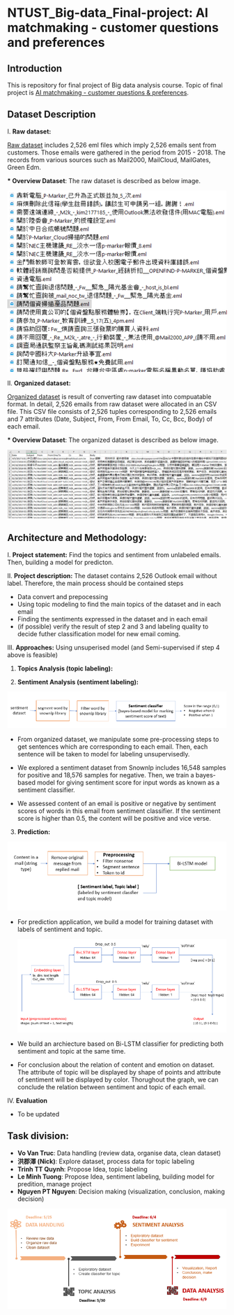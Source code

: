 # NTUST_Big-data_Final-project: AI matchmaking - customer questions and preferences

## Introduction

This is repository for final project of Big data analysis course. Topic of final project is [AI matchmaking - customer questions & preferences](materials/第3組_AI_人工智慧_報告_v2_20220512_V2.pdf).
## Dataset Description
I. <strong>Raw dataset:</strong>

  [Raw dataset](dataset/project_textmining_rawdata_20220518) includes 2,526 eml files which imply 2,526 emails sent from customers. Those emails were gathered in the period from 2015 - 2018. The records from various sources such as Mail2000, MailCloud, MailGates, Green Edm.

  <strong>* Overview Dataset</strong>: The raw dataset is described as below image.
  
  <img src="dataset/raw_dataset_img.png" alt="1" width = auto height = auto>

II. <strong>Organized dataset:</strong>

  [Organized dataset](dataset/organized_dataset/) is result of converting raw dataset into compuatable format. In detail, 2,526 emails from raw dataset were allocated in an CSV file. This CSV file consists of 2,526 tuples corresponding to 2,526 emails and 7 attributes (﻿Date, Subject, From, From Email, To, Cc, Bcc, Body) of each email.

  <strong>* Overview Dataset</strong>: The organized dataset is described as below image.
  
  <img src="dataset/organized_dataset_img.png" alt="1" width = auto height = auto>

## <strong>Architecture and Methodology:</strong> 
I. <strong>Project statement:</strong> Find the topics and sentiment from unlabeled emails. Then, building a model for predicton.

II. <strong>Project description:</strong> The dataset contains 2,526 Outlook email without label. Therefore, the main process should be contained steps  

- Data convert and prepocessing  
- Using topic modeling to find the main topics of the dataset and in each email  
- Finding the sentiments expressed in the dataset and in each email  
- (if possible) verify the result of step 2 and 3 and labeling quality to decide futher classification model for new email coming.

III. <strong>Approaches:</strong> Using unsuperised model (and Semi-supervised if step 4 above is feasible)  

1. **Topics Analysis (topic labeling):** 

2. **Sentiment Analysis (sentiment labeling):**

  <img src="materials/sentiment-architecture.PNG" alt="1" width = auto height = auto>  

-   From organized dataset, we manipulate some pre-processing steps to get sentences which are corresponding to each email. Then, each sentence will be taken to model for labeling unsupervisedly.

- We explored  a sentiment dataset from Snownlp includes 16,548 samples for positive and 18,576 samples for negative. Then, we train a bayes-based model for giving sentiment score for input words as known as a sentiment classifier.

- We assessed content of an email is positive or negative by sentiment scores of words in this email from sentiment classifier. If the sentiment score is higher than 0.5, the content will be positive and vice verse.

3. **Prediction:**

  <img src="materials/main-architecture.PNG" alt="1" width = auto height = auto>  

- For prediction application, we build a model for training dataset with labels of sentiment and topic. 

  <img src="materials/bilstm-architecture.PNG" alt="1" width = auto height = auto> 

- We build an archiecture based on Bi-LSTM classifier for predicting both sentiment and topic at the same time.

- For conclusion about the relation of content and emotion on dataset. The attribute of topic will be displayed by shape of points and attribute of sentiment will be displayed by color. Thorughout the graph, we can conclude the relation between sentiment and topic of each email. 


IV. **Evaluation**   

- To be updated
  
## <strong>Task division:</strong> 
  
  * **Vo Van Truc**: Data handling (review data, organise data, clean dataset)
  * **洪郡澤 (Nick)**: Explore dataset, process data for topic labeling 
  * **Trinh TT Quynh**: Propose Idea, topic labeling
  * **Le Minh Tuong**: Propose Idea, sentiment labeling, building model for predition, manage project
  * **Nguyen PT Nguyen**: Decision making (visualization, conclusion, making decision)
  
  <img src="materials/workload.png" alt="1" width = auto height = auto>


